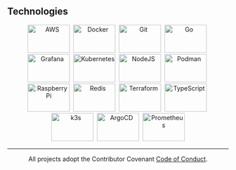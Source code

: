 ## Technologies

<p align="center">
    <img width="96" height="64" alt="AWS" src="https://cdn.jsdelivr.net/gh/devicons/devicon/icons/amazonwebservices/amazonwebservices-original-wordmark.svg" />&nbsp;
    <img width="96" height="64" alt="Docker" src="https://cdn.jsdelivr.net/gh/devicons/devicon/icons/docker/docker-original-wordmark.svg" />&nbsp;
    <img width="96" height="64" alt="Git" src="https://cdn.jsdelivr.net/gh/devicons/devicon/icons/git/git-plain-wordmark.svg" />&nbsp;
    <img width="96" height="64" alt="Go" src="https://cdn.jsdelivr.net/gh/devicons/devicon/icons/go/go-original-wordmark.svg" />&nbsp;
    <img width="96" height="64" alt="Grafana" src="https://cdn.jsdelivr.net/gh/devicons/devicon/icons/grafana/grafana-original-wordmark.svg" />&nbsp;
    <img width="96" height="64" alt="Kubernetes" src="https://cdn.jsdelivr.net/gh/devicons/devicon/icons/kubernetes/kubernetes-plain-wordmark.svg" />&nbsp;
    <img width="96" height="64" alt="NodeJS" src="https://cdn.jsdelivr.net/gh/devicons/devicon/icons/nodejs/nodejs-original-wordmark.svg" />&nbsp;
    <img width="96" height="64" alt="Podman" src="https://cdn.jsdelivr.net/gh/devicons/devicon/icons/podman/podman-original.svg" />&nbsp;
    <img width="96" height="64" alt="Raspberry Pi" src="https://cdn.jsdelivr.net/gh/devicons/devicon/icons/raspberrypi/raspberrypi-original.svg" />&nbsp;
    <img width="96" height="64" alt="Redis" src="https://cdn.jsdelivr.net/gh/devicons/devicon/icons/redis/redis-original-wordmark.svg" />&nbsp;
    <img width="96" height="64" alt="Terraform" src="https://cdn.jsdelivr.net/gh/devicons/devicon/icons/terraform/terraform-original-wordmark.svg" />&nbsp;
    <img width="96" height="64" alt="TypeScript" src="https://cdn.jsdelivr.net/gh/devicons/devicon/icons/typescript/typescript-original.svg" />&nbsp;
    <img width="96" height="64" alt="k3s" src="https://cdn.jsdelivr.net/gh/devicons/devicon/icons/k3s/k3s-original-wordmark.svg" />&nbsp;
    <img width="96" height="64" alt="ArgoCD" src="https://cdn.jsdelivr.net/gh/devicons/devicon/icons/argocd/argocd-original-wordmark.svg" />&nbsp;
    <img width="96" height="64" alt="Prometheus" src="https://cdn.jsdelivr.net/gh/devicons/devicon/icons/prometheus/prometheus-original-wordmark.svg" />
</p>

<hr/>
<p align="center">
    All projects adopt the Contributor Covenant <a href="https://github.com/pitz-tech/.github/blob/main/CODE_OF_CONDUCT.md">Code of Conduct</a>.
</p>
